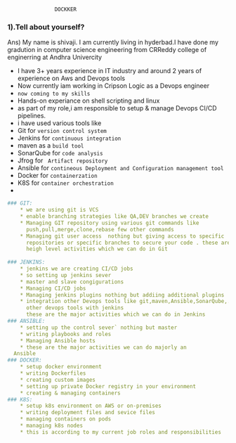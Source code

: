   
                   DOCKKER

### 1).Tell about yourself?
 Ans) My name is shivaji. I am currently living in hyderbad.I have done my gradution in computer science engineering from CRReddy college of enginerring at Andhra Univercity 
* I have 3+ years experience in IT industry and around 2  years of 
  experience on Aws and Devops tools
* Now currently iam working in Cripson Logic as a Devops engineer
* `now coming to my skills`
* Hands-on experiance on shell scripting and linux
* as part of my role,i am responsible to setup & manage Devops CI/CD 
  pipelines.
* i have used various tools like 
* Git for `version control system`
* Jenkins for `continuous integration`
* maven as a `build tool`
* SonarQube for `code analysis`
* Jfrog for ` Artifact repository`
* Ansible for `contineous Deployment and Configuration management tool`
* Docker for `containerzation`
* K8S for `container orchestration` 
* 
  
```yml
### GIT:
    * we are using git is VCS
    * enable branching strategies like QA,DEV branches we create
    * Managing GIT repository using various git commands like 
      push,pull,merge,clone,rebase few other commands
    * Managing git user access  nothing but giving access to specific 
      repositories or specific branches to secure your code . these are 
      heigh level activities which we can do in Git
 
### JENKINS: 
    * jenkins we are creating CI/CD jobs 
    * so setting up jenkins sever 
    * master and slave congigurations
    * Managing CI/CD jobs
    * Managing jenkins plugins nothing but addiing additional plugins
    * integration other Devops tools like git,maven,Ansible,SonarQube,.. and 
      other devops tools with jenkins
      these are the major activities which we can do in Jenkins
### ANSIBLE:
    * setting up the control sever` nothing but master
    * writing playbooks and roles 
    * Managing Ansible hosts
    * these are the major activities we can do majorly an 
  Ansible
### DOCKER:
    * setup docker environment
    * writing Dockerfiles
    * creating custom images
    * setting up private Docker registry in your environment
    * creating & managing containers 
### K8S:
    * setup k8s environment on AWS or on-premises
    * writing deployment files and sevice files
    * managing containers on pods
    * managing k8s nodes
    * this is according to my current job roles and responsibilities
       


